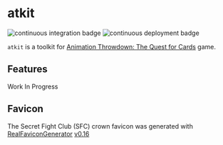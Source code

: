 # atkit

![continuous integration badge](https://github.com/YuHChen/atkit/workflows/Continuous%20integration/badge.svg)
![continuous deployment badge](https://github.com/YuHChen/atkit/workflows/Continuous%20deployment/badge.svg)

`atkit` is a toolkit for [Animation Throwdown: The Quest for Cards](http://www.animationthrowdowngame.com) game.

## Features

Work In Progress

## Favicon

The Secret Fight Club (SFC) crown favicon was generated with [RealFaviconGenerator](https://realfavicongenerator.net/) [v0.16](https://realfavicongenerator.net/change_log#v0.16)
